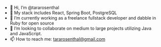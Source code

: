 - 👋 Hi, I’m @tararosenthal
- 👀 My stack includes React, Spring Boot, PostgreSQL
- 🌱 I’m currently working as a freelance fullstack developer and dabble in Ruby for open source
- 💞️ I’m looking to collaborate on medium to large projects utilizing Java and JavaScript.
- 📫 How to reach me: tararosenthal@gmail.com

